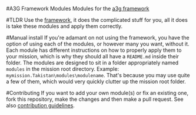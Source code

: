 #A3G Framework Modules
Modules for the [a3g framework](https://github.com/a3g/a3g-framework)

#TLDR
Use the [framework](https://github.com/a3g/a3g-framework), it does the complicated stuff for you, all it does is take these modules and apply them correctly.

#Manual install
If you're adamant on not using the framework, you have the option of using each of the modules, or however many you want, without it. Each module has different instructions on how to properly apply them to your mission, which is why they should all have a `README.md` inside their folder.
The modules are designed to sit in a folder appropriately named `modules` in the mission root directory. Example: `mymission.Takistan\modules\modulename`. That's because you may use quite a few of them, which would very quickly clutter up the mission root folder.

#Contributing
If you want to add your own module(s) or fix an existing one, fork this repository, make the changes and then make a pull request. See also [contribution guidelines](https://github.com/a3g/a3g-framework-modules/wiki/Contribution-Guidelines).

